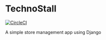 # TechnoStall

[![CircleCI](https://circleci.com/gh/Log-baseE/TechnoStall.svg?style=svg)](https://circleci.com/gh/Log-baseE/TechnoStall)

A simple store management app using Django
